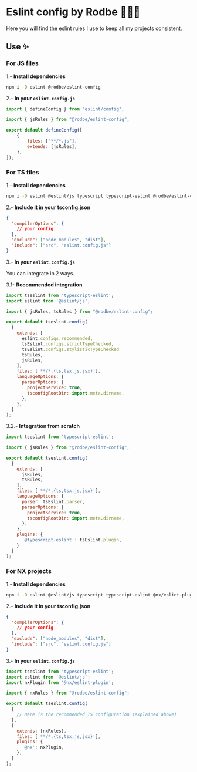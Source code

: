 # Eslint config by Rodbe 👨🏻‍🚀

Here you will find the eslint rules I use to keep all my projects consistent.

## Use ✨

### For JS files

1.- **Install dependencies**

```sh
npm i -D eslint @rodbe/eslint-config
```

2.- **In your `eslint.config.js`**
```js
import { defineConfig } from "eslint/config";

import { jsRules } from "@rodbe/eslint-config";

export default defineConfig([
	{
		files: ["**/*.js"],
		extends: [jsRules],
	},
]);
```

### For TS files

1.- **Install dependencies**

```sh
npm i -D eslint @eslint/js typescript typescript-eslint @rodbe/eslint-config
```

2.- **Include it in your tsconfig.json**
```json
{
  "compilerOptions": {
    // your config
  },
  "exclude": ["node_modules", "dist"],
  "include": ["src", "eslint.config.js"]
}

```

3.- **In your `eslint.config.js`**

You can integrate in 2 ways.

3.1- **Recommended integration**
```js
import tseslint from 'typescript-eslint';
import eslint from '@eslint/js';

import { jsRules, tsRules } from "@rodbe/eslint-config";

export default tseslint.config(
  {
    extends: [
      eslint.configs.recommended,
      tsEslint.configs.strictTypeChecked,
      tsEslint.configs.stylisticTypeChecked
      tsRules,
      jsRules,
    ],
    files: ['**/*.{ts,tsx,js,jsx}'],
    languageOptions: {
      parserOptions: {
        projectService: true,
        tsconfigRootDir: import.meta.dirname,
      },
    },
  }
);
```

3.2.- **Integration from scratch**
```js
import tseslint from 'typescript-eslint';

import { jsRules } from "@rodbe/eslint-config";

export default tseslint.config(
  {
    extends: [
      jsRules,
      tsRules,
    ],
    files: ['**/*.{ts,tsx,js,jsx}'],
    languageOptions: {
      parser: tsEslint.parser,
      parserOptions: {
        projectService: true,
        tsconfigRootDir: import.meta.dirname,
      },
    },
    plugins: {
      '@typescript-eslint': tsEslint.plugin,
    }
  }
);
```

### For NX projects

1.- **Install dependencies**

```sh
npm i -D eslint @eslint/js typescript typescript-eslint @nx/eslint-plugin @rodbe/eslint-config
```

2.- **Include it in your tsconfig.json**
```json
{
  "compilerOptions": {
    // your config
  },
  "exclude": ["node_modules", "dist"],
  "include": ["src", "eslint.config.js"]
}

```

3.- **In your `eslint.config.js`**

```js
import tseslint from 'typescript-eslint';
import eslint from '@eslint/js';
import nxPlugin from '@nx/eslint-plugin';

import { nxRules } from "@rodbe/eslint-config";

export default tseslint.config(
  {
    // Here is the recommended TS configuration (explained above)
  },
  {
    extends: [nxRules],
    files: ['**/*.{ts,tsx,js,jsx}'],
    plugins: {
      '@nx': nxPlugin,
    },
  }
);
```